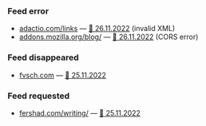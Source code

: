 ### Feed error

* [adactio.com/links](https://adactio.com/links) — [💬 26.11.2022](https://pinafore.social/statuses/109412070643181924) (invalid XML)
* [addons.mozilla.org/blog/](https://addons.mozilla.org/blog/) — [💬 26.11.2022](https://www.reddit.com/r/firefox/comments/z4u4kb/feedbro_addon_cant_access_feed_of_firefox_addons/) (CORS error)

### Feed disappeared

* [fvsch.com](https://fvsch.com/) — [💬 25.11.2022](https://twitter.com/simevidas/status/1595976232226770944)

### Feed requested

* [fershad.com/writing/](https://fershad.com/writing/) — [💬 25.11.2022](https://twitter.com/simevidas/status/1596190828317507584)
